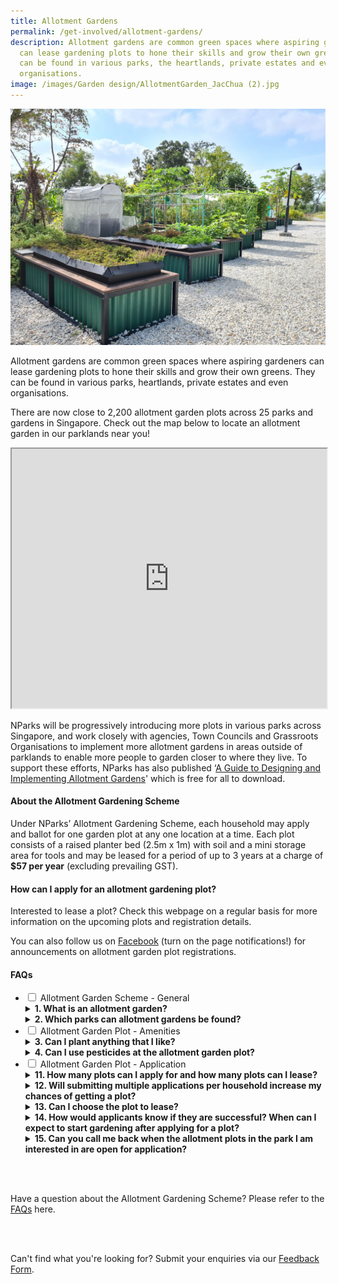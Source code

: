 ```yaml
---
title: Allotment Gardens
permalink: /get-involved/allotment-gardens/
description: Allotment gardens are common green spaces where aspiring gardeners
  can lease gardening plots to hone their skills and grow their own greens. They
  can be found in various parks, the heartlands, private estates and even
  organisations.
image: /images/Garden design/AllotmentGarden_JacChua (2).jpg
---
```

<img src="/images/Garden%20design/allotment%20garden%20at%20jurong%20lake%20gardens%20west.jpg">

<p>Allotment gardens are common green spaces where aspiring gardeners can lease gardening plots to hone their skills and grow their own greens. They can be found in various parks, heartlands, private estates and even organisations.</p>

<p>There are now close to 2,200 allotment garden plots across 25 parks and gardens in Singapore. Check out the map below to locate an allotment garden in our parklands near you!</p> 

<iframe height="415" width="100%" src="https://www.google.com/maps/d/embed?mid=1kuZLALaPolG-7unwBI4NZC1jdzpoVgs&amp;ehbc=2E312F&amp;noprof=1"></iframe>

<p>NParks will be progressively introducing more plots in various parks across Singapore, and work closely with agencies, Town Councils and Grassroots Organisations to implement more allotment gardens in areas outside of parklands to enable more people to garden closer to where they live. To support these efforts, NParks has also published ‘<a href="https://go.gov.sg/guide-to-design-allotment-gardens">A Guide to Designing and Implementing Allotment Gardens</a>' which is free for all to download.</p>

<h4>About the Allotment Gardening Scheme</h4>

<p>Under NParks’ Allotment Gardening Scheme, each household may apply and ballot for one garden plot at any one location at a time. Each plot consists of a raised planter bed (2.5m x 1m) with soil and a mini storage area for tools and may be leased for a period of up to 3 years at a charge of <b>$57 per year</b> (excluding prevailing GST). </p> 



<h4>How can I apply for an allotment gardening plot?</h4>
<p>Interested to lease a plot? Check this webpage on a regular basis for more information on the upcoming plots and registration details.</p> 

<p>You can also follow us on <a href="https://www.facebook.com/nparksbuzz">Facebook</a> (turn on the page notifications!) for announcements on allotment garden plot registrations.</p>

<h4>FAQs</h4>
<ul class="jekyllcodex_accordion">
	<li><input type="checkbox" id="accordion1">
		<label for="accordion1">Allotment Garden Scheme - General</label>
		<div>
			<details>
				<summary><strong>1. What is an allotment garden?</strong></summary>
				Allotment gardens are areas located within parks and gardens that house gardening plots available for lease to the community to grow their own plants. With most of the population living in high-rise flats with minimalspace for gardening within their household footprint, these allotment garden plots provide them with further opportunities to garden. To date, more than 2000 allotment garden plots have been made available to the community with plans for further expansion. In tandem, NParks is working with Town Councils and Grassroot Organisations to provide advice on setting up of allotment gardens in public housing estates so that residents can garden closer to their homes. <br>
		</details>
		<details>
			<summary><strong>2. Which parks can allotment gardens be found?</strong></summary>
			1. Ang Mo Kio Town Garden West<br>
			2. Aljunied Park<br>
			3. Bedok Reservoir Park<br>
			<br>
			</details>
		</div>
	</li>
  <li><input type="checkbox" id="accordion2">
					<label for="accordion2">Allotment Garden Plot - Amenities</label>
	<details>
		<summary><strong>3. Can I plant anything that I like?</strong></summary>
		All plants and gardening structures should not exceed 1 metre in standing height (measured from soil level in the planter bed). Gardeners are advised not to plant poisonous plants or those with sap as these plants can cause discomfort and are harmful to the public. Plants that are illegal are not allowed to be planted. 
		<br>Please also be mindful of the neighbouring plots when planting up your mini garden and ensure that your plants do not encroach into their space. Keep your space clean and tidy for the safety of all your fellow allotment gardeners.<br>
	</details>
	<details>
		<summary><strong>4. Can I use pesticides at the allotment garden plot?</strong></summary>
		Chemical pesticides, herbicides and fungicides are not allowed to be used at the allotment garden plots as they may kill insects, such as bees and wasps, which play an important role in the pollination process of flowering plants. Such chemicals may also spread to other plots and may cause adverse reactions to gardeners tending to other plots or public who visit the plots. <br>
		</details>
	</li>
	  <li><input type="checkbox" id="accordion3">
					<label for="accordion3">Allotment Garden Plot - Application</label>
			<details>
				<summary><strong>11. How many plots can I apply for and how many plots can I lease?</strong></summary>
				Each household is allowed to apply for and lease only 1 allotment garden plot at any one time, regardless of the number of persons in the household.<br>
			</details>
			<details>
				<summary><strong>12.  Will submitting multiple applications per household increase my chances of getting a
					plot?</strong></summary>
				No. If there are multiple applications received from the same household address, only 1 entry will be considered for balloting.<br>
			</details>
			<details>
				<summary><strong>13. Can I choose the plot to lease?</strong></summary> All plots (waist- or knee-height) are assigned strictly through a balloting system.<br>
			</details>
			<details>
				<summary><strong>14. How would applicants know if they are successful? When can I expect to start gardening after applying for a plot?</strong></summary>
				All successful applicants will receive a Letter of Offer from NParks. In this Letter of Offer, we will state the date in which you will be able to start gardening on-site.<br>
			</details>
			<details>
				<summary><strong>15. Can you call me back when the allotment plots in the park I am interested in are open for application?</strong></summary>
				Please check our NParks Allotment Gardens webpage and our social media platforms for updates on available plots and registration details.<br> 
			</details>
	</li>
				</ul>


<br> <br>
<p>Have a question about the Allotment Gardening Scheme? Please refer to the <a href="https://go.gov.sg/nparks-allotment-gardens-faqs">FAQs</a> here.</p><p></p>

<br> <br>
<p>Can't find what you're looking for? Submit your enquiries via our <a href="http://www.nparks.gov.sg/feedback">Feedback Form</a>.</p>